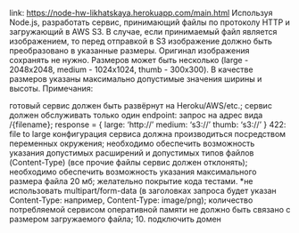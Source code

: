 link: https://node-hw-likhatskaya.herokuapp.com/main.html
Используя Node.js, разработать сервис, принимающий файлы по протоколу HTTP и загружающий в AWS S3. В случае, если принимаемый файл является изображением, то перед отправкой в S3 изображение должно быть преобразовано в указанные размеры. Оригинал изображения сохранять не нужно. Размеров может быть несколько (large - 2048x2048, medium - 1024x1024, thumb - 300x300). В качестве размеров указаны максимально допустимые значения ширины и высоты. Примечания:

готовый сервис должен быть развёрнут на Heroku/AWS/etc.;
сервис должен обслуживать только один endpoint: запрос на адрес вида /{filename};
response = { large: ‘http://’ medium: ‘s3://’ thumb: ‘s3://’ } 422: file to large
конфигурация сервиса должна производиться посредством переменных окружения;
необходимо обеспечить возможность указания допустимых расширений и допустимых типов файлов (Content-Type) (все прочие файлы сервис должен отклонять);
необходимо обеспечить возможность указания максимального размера файла 20 мб;
желательно покрытие кода тестами.
*не использовать multipart/form-data (в заголовках запроса будет указан Content-Type: например, Content-Type: image/png);
количество потребляемой сервисом оперативной памяти не должно быть связано с размером загружаемого файла; 10. подключить домен
